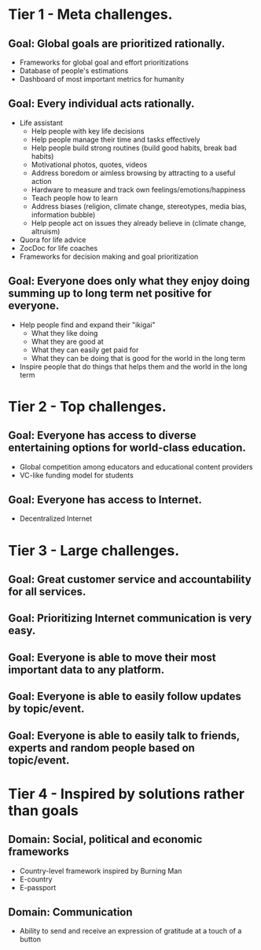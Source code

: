 # Tier 1 - Meta challenges.

## Goal: Global goals are prioritized rationally.
  - Frameworks for global goal and effort prioritizations
  - Database of people's estimations
  - Dashboard of most important metrics for humanity

## Goal: Every individual acts rationally.
  - Life assistant
    - Help people with key life decisions
    - Help people manage their time and tasks effectively
    - Help people build strong routines (build good habits, break bad habits)
    - Motivational photos, quotes, videos
    - Address boredom or aimless browsing by attracting to a useful action
    - Hardware to measure and track own feelings/emotions/happiness
    - Teach people how to learn
    - Address biases (religion, climate change, stereotypes, media bias, information bubble)
    - Help people act on issues they already believe in (climate change, altruism)
  - Quora for life advice
  - ZocDoc for life coaches
  - Frameworks for decision making and goal prioritization

## Goal: Everyone does only what they enjoy doing summing up to long term net positive for everyone.
  - Help people find and expand their "ikigai"
    - What they like doing
    - What they are good at
    - What they can easily get paid for
    - What they can be doing that is good for the world in the long term
  - Inspire people that do things that helps them and the world in the long term

# Tier 2 - Top challenges.

## Goal: Everyone has access to diverse entertaining options for world-class education.
  - Global competition among educators and educational content providers
  - VC-like funding model for students

## Goal: Everyone has access to Internet.
  - Decentralized Internet

# Tier 3 - Large challenges.

## Goal: Great customer service and accountability for all services.

## Goal: Prioritizing Internet communication is very easy.

## Goal: Everyone is able to move their most important data to any platform.

## Goal: Everyone is able to easily follow updates by topic/event.

## Goal: Everyone is able to easily talk to friends, experts and random people based on topic/event.

# Tier 4 - Inspired by solutions rather than goals

## Domain: Social, political and economic frameworks
  - Country-level framework inspired by Burning Man
  - E-country
  - E-passport
  
## Domain: Communication
  - Ability to send and receive an expression of gratitude at a touch of a button
